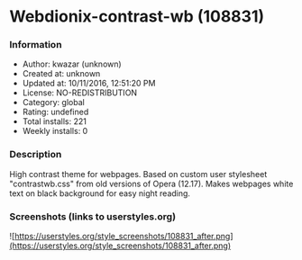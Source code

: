 # Webdionix-contrast-wb (108831)

### Information
- Author: kwazar (unknown)
- Created at: unknown
- Updated at: 10/11/2016, 12:51:20 PM
- License: NO-REDISTRIBUTION
- Category: global
- Rating: undefined
- Total installs: 221
- Weekly installs: 0


### Description
High contrast theme for webpages. Based on custom user stylesheet "contrastwb.css" from old versions of Opera (12.17). Makes webpages white text on black background for easy night reading.


### Screenshots (links to userstyles.org)
![https://userstyles.org/style_screenshots/108831_after.png](https://userstyles.org/style_screenshots/108831_after.png)


